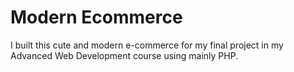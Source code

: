 # Modern Ecommerce

I built this cute and modern e-commerce for my final project in my Advanced Web Development course using mainly PHP.
